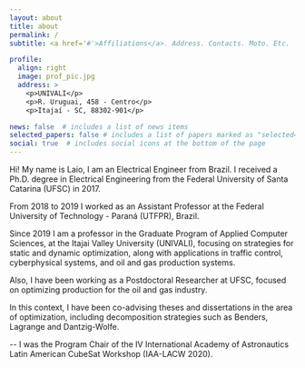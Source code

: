 ```yaml
---
layout: about
title: about
permalink: /
subtitle: <a href='#'>Affiliations</a>. Address. Contacts. Moto. Etc.

profile:
  align: right
  image: prof_pic.jpg
  address: >
    <p>UNIVALI</p>
    <p>R. Uruguai, 458 - Centro</p>
    <p>Itajaí - SC, 88302-901</p>

news: false  # includes a list of news items
selected_papers: false # includes a list of papers marked as "selected={true}"
social: true  # includes social icons at the bottom of the page
---
```


Hi! My name is Laio, I am an Electrical Engineer from Brazil. I received a Ph.D. degree in Electrical Engineering from the Federal University of Santa Catarina (UFSC) in 2017.

From 2018 to 2019 I worked as an Assistant Professor at the Federal University of Technology - Paraná (UTFPR), Brazil.

Since 2019 I am a professor in the Graduate Program of Applied Computer Sciences, at the Itajai Valley University (UNIVALI), focusing on strategies for static and dynamic optimization, along with applications in traffic control, cyberphysical systems, and oil and gas production systems.

Also, I have been working as a Postdoctoral Researcher at UFSC, focused on optimizing production for the oil and gas industry.

In this context, I have been co-advising theses and dissertations in the area of optimization, including decomposition strategies such as Benders, Lagrange and Dantzig-Wolfe.

-- I was the Program Chair of the IV International Academy of Astronautics Latin American CubeSat Workshop (IAA-LACW 2020).
